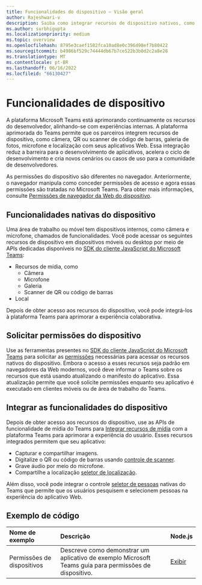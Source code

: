```yaml
---
title: Funcionalidades do dispositivo – Visão geral
author: Rajeshwari-v
description: Saiba como integrar recursos de dispositivo nativos, como câmera, imagem, mídia, microfone, código QR e muito mais com Microsoft Teams aplicativo.
ms.author: surbhigupta
ms.localizationpriority: medium
ms.topic: overview
ms.openlocfilehash: 8795e3caef1582fca10ad8e0c396d98ef7b80422
ms.sourcegitcommit: b4986bf529c74444db67b7ce522b3b0d2c2a8e28
ms.translationtype: MT
ms.contentlocale: pt-BR
ms.lasthandoff: 06/16/2022
ms.locfileid: "66130427"
---
```

# <a name="device-capabilities"></a>Funcionalidades de dispositivo

A plataforma Microsoft Teams está aprimorando continuamente os recursos do desenvolvedor, alinhando-se com experiências internas. A plataforma aprimorada do Teams permite que os parceiros integrem recursos de dispositivo, como câmera, QR ou scanner de código de barras, galeria de fotos, microfone e localização com seus aplicativos Web. Essa integração reduz a barreira para o desenvolvimento de aplicativos, acelera o ciclo de desenvolvimento e cria novos cenários ou casos de uso para a comunidade de desenvolvedores.

As permissões do dispositivo são diferentes no navegador. Anteriormente, o navegador manipula como conceder permissões de acesso e agora essas permissões são tratadas no Microsoft Teams. Para obter mais informações, consulte [Permissões de navegador da Web do dispositivo](browser-device-permissions.md).

## <a name="native-device-capabilities"></a>Funcionalidades nativas do dispositivo

Uma área de trabalho ou móvel tem dispositivos internos, como câmera e microfone, chamados de funcionalidades. Você pode acessar os seguintes recursos de dispositivo em dispositivos móveis ou desktop por meio de APIs dedicadas disponíveis no [SDK do cliente JavaScript do Microsoft Teams](/javascript/api/overview/msteams-client?view=msteams-client-js-latest&preserve-view=true):

* Recursos de mídia, como
  * Câmera
  * Microfone
  * Galeria
  * Scanner de QR ou código de barras
* Local

Depois de obter acesso aos recursos do dispositivo, você pode integrá-los à plataforma Teams para aprimorar a experiência colaborativa.

## <a name="request-device-permissions"></a>Solicitar permissões do dispositivo

Use as ferramentas presentes no [SDK do cliente JavaScript do Microsoft Teams](/javascript/api/overview/msteams-client?view=msteams-client-js-latest&preserve-view=true) para solicitar as [permissões](native-device-permissions.md) necessárias para acessar os recursos nativos do dispositivo. Embora o acesso a esses recursos seja padrão em navegadores da Web modernos, você deve informar o Teams sobre os recursos que está usando atualizando o manifesto do aplicativo. Essa atualização permite que você solicite permissões enquanto seu aplicativo é executado em clientes móveis ou de área de trabalho do Teams.

## <a name="integrate-device-capabilities"></a>Integrar as funcionalidades do dispositivo

Depois de obter acesso aos recursos do dispositivo, use as APIs de funcionalidade de mídia do Teams para [Integrar recursos de mídia](media-capabilities.md) com a plataforma Teams para aprimorar a experiência do usuário. Esses recursos integrados permitem que seu aplicativo:

* Capturar e compartilhar imagens.
* Digitalize o QR ou código de barras usando [controle de scanner](qr-barcode-scanner-capability.md).
* Grave áudio por meio do microfone.
* Compartilhe a localização [seletor de localização](location-capability.md).

Além disso, você pode integrar o controle [seletor de pessoas](people-picker-capability.md) nativas do Teams que permite que os usuários pesquisem e selecionem pessoas na experiência do aplicativo Web.

## <a name="code-sample"></a>Exemplo de código

| Nome de exemplo           | Descrição | Node.js    |
|:---------------------|:--------------|:---------|
|Permissões de dispositivos | Descreve como demonstrar um aplicativo de exemplo Microsoft Teams guia para permissões de dispositivo. |[Exibir](<https://github.com/OfficeDev/Microsoft-Teams-Samples/tree/main/samples/tab-device-permissions/nodejs>)|
